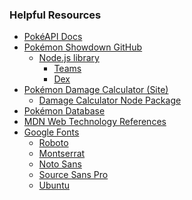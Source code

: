 ### Helpful Resources

* [PokéAPI Docs](https://pokeapi.co/docs/v2)
* [Pokémon Showdown GitHub](https://github.com/smogon/Pokemon-Showdown)
    * [Node.js library](https://github.com/smogon/pokemon-showdown/blob/master/sim/README.md)
        * [Teams](https://github.com/smogon/pokemon-showdown/blob/master/sim/TEAMS.md)
        * [Dex](https://github.com/smogon/pokemon-showdown/blob/master/sim/DEX.md)
* [Pokémon Damage Calculator (Site)](https://calc.pokemonshowdown.com/)
    * [Damage Calculator Node Package](https://github.com/smogon/damage-calc)
* [Pokémon Database](https://pokemondb.net)
* [MDN Web Technology References](https://developer.mozilla.org/en-US/docs/Web#web_technology_references)
* [Google Fonts](https://fonts.google.com/)
    * [Roboto](https://fonts.google.com/specimen/Roboto)
    * [Montserrat](https://fonts.google.com/specimen/Montserrat)
    * [Noto Sans](Uhttps://fonts.google.com/noto/specimen/Noto+SansRL)
    * [Source Sans Pro](https://fonts.google.com/specimen/Source+Sans+Pro)
    * [Ubuntu](https://fonts.google.com/specimen/Ubuntu)
<!-- * [NAME](URL) -->
<!-- * [NAME](URL) -->
<!-- * [NAME](URL) -->
<!-- * [NAME](URL) -->